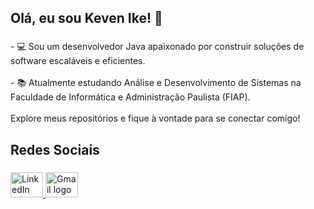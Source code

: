 <h2 align="left">Olá, eu sou Keven Ike! 👋</h2>

###

<p align="left">- 💻 Sou um desenvolvedor Java apaixonado por construir soluções de software escaláveis e eficientes.<br><br>- 📚 Atualmente estudando Análise e Desenvolvimento de Sistemas na Faculdade de Informática e Administração Paulista (FIAP).<br><br>Explore meus repositórios e fique à vontade para se conectar comigo!</p>

###

<h2 align="left">Redes Sociais</h2>

###

<div align="left">
  <a href="https://www.linkedin.com/in/seu-perfil-linkedin" target="_blank">
    <img src="https://raw.githubusercontent.com/maurodesouza/profile-readme-generator/master/src/assets/icons/social/linkedin/default.svg" width="52" height="40" alt="LinkedIn logo"  />
  </a>
  <a href="mailto:seu-email@gmail.com" target="_blank">
    <img src="https://raw.githubusercontent.com/maurodesouza/profile-readme-generator/master/src/assets/icons/social/gmail/default.svg" width="52" height="40" alt="Gmail logo"  />
  </a>
</div>

###
